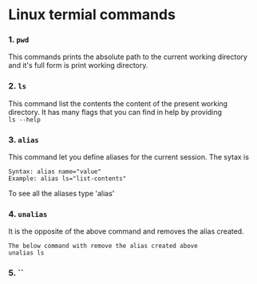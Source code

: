 # Linux termial commands

### 1. `pwd`
This commands prints the absolute path to the current working directory and it's full form is print working directory.

### 2. `ls`
This command list the contents the content of the present working directory. It has many flags that you can find in help by providing<br> `ls --help`

### 3. `alias`
This command let you define aliases for the current session. The sytax is <br>
```
Syntax: alias name="value"
Example: alias ls="list-contents"

```
To see all the aliases type 'alias'

### 4. `unalias`
It is the opposite of the above command and removes the alias created.<br>
```
The below command with remove the alias created above
unalias ls
```

### 5. ``
